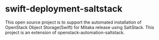 # swift-deployment-saltstack
This open source project is to support the automated installation of OpenStack Object Storage(Swift) for Mitaka release using SaltStack. This project is an extension of openstack-automation-saltstack.
